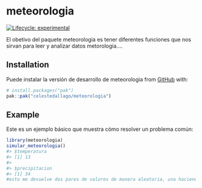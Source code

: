 
<!-- README.md is generated from README.Rmd. Please edit that file -->

# meteorologia

<!-- badges: start -->

[![Lifecycle:
experimental](https://img.shields.io/badge/lifecycle-experimental-orange.svg)](https://lifecycle.r-lib.org/articles/stages.html#experimental)
<!-- badges: end -->

El obetivo del paquete meteorologia es tener diferentes funciones que
nos sirvan para leer y analizar datos metorologia….

## Installation

Puede instalar la versión de desarrollo de meteorologia from
[GitHub](https://github.com/) with:

``` r
# install.packages("pak")
pak::pak("celestedallago/meteorologia")
```

## Example

Este es un ejemplo básico que muestra cómo resolver un problema común:

``` r
library(meteorologia)
simular_meteorologia()
#> $temperatura
#> [1] 13
#> 
#> $precipitacion
#> [1] 34
#esto me devuelve dos pares de valores de manera aleatoria, una haciendo referencia a la temperatura y otro a la precipitacion
```
